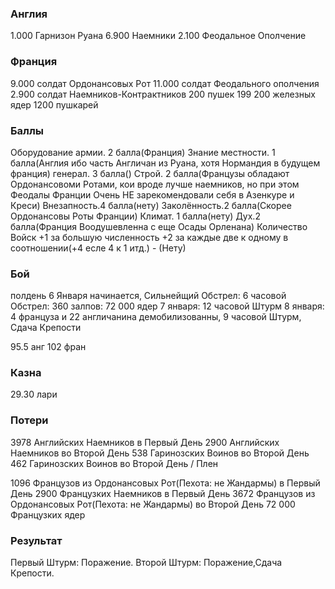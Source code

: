 ### Англия

1.000 Гарнизон Руана
6.900 Наемники
2.100 Феодальное Ополчение

### Франция

9.000 солдат Ордонансовых Рот
11.000 солдат Феодального ополчения
2.900 солдат Наемников-Контрактников
200 пушек
199 200 железных ядер
1200 пушкарей

### Баллы

Оборудование армии. 2 балла(Франция)
Знание местности. 1 балла(Англия ибо часть Англичан из Руана, хотя Нормандия в будущем франция)
генерал. 3 балла()
Строй. 2 балла(Французы обладают Ордонансовоми Ротами, кои вроде лучше наемников, но при этом Феодалы Франции Очень НЕ зарекомендовали себя в Азенкуре и Креси)
Внезапность.4 балла(нету)
Заколённость.2 балла(Скорее Ордонансовы Роты Франции)
Климат. 1 балла(нету)
Дух.2 балла(Франция Воодушевленна с еще Осады Орленана)
Количество Войск +1 за большую численность +2 за каждые две к одному в соотношении(+4 есле 4 к 1 итд.) - (Нету)

### Бой

полдень 6 Января начинается, Сильнейщий Обстрел: 6 часовой Обстрел: 360 залпов: 72 000 ядер
7 января: 12 часовой Штурм
8 января: 4 француза и 22 англичанина демобилизованны, 9 часовой Штурм, Сдача Крепости

95.5 анг 102 фран

### Казна

29.30 лари

### Потери

3978 Английских Наемников в Первый День
2900 Английских Наемников во Второй День
538 Гаринозских Воинов во Второй День
462 Гаринозских Воинов во Второй День / Плен

1096 Французов из Ордонансовых Рот(Пехота: не Жандармы) в Первый День
2900 Французких Наемников в Первый День
3672 Французов из Ордонансовых Рот(Пехота: не Жандармы) во Второй День
72 000 Французких ядер

### Результат

Первый Штурм: Поражение.
Второй Штурм: Поражение,Сдача Крепости.
